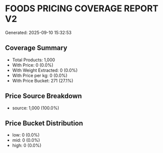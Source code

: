# FOODS PRICING COVERAGE REPORT V2
Generated: 2025-09-10 15:32:53

## Coverage Summary
- Total Products: 1,000
- With Price: 0 (0.0%)
- With Weight Extracted: 0 (0.0%)
- With Price per kg: 0 (0.0%)
- With Price Bucket: 271 (27.1%)

## Price Source Breakdown
- source: 1,000 (100.0%)

## Price Bucket Distribution
- low: 0 (0.0%)
- mid: 0 (0.0%)
- high: 0 (0.0%)
